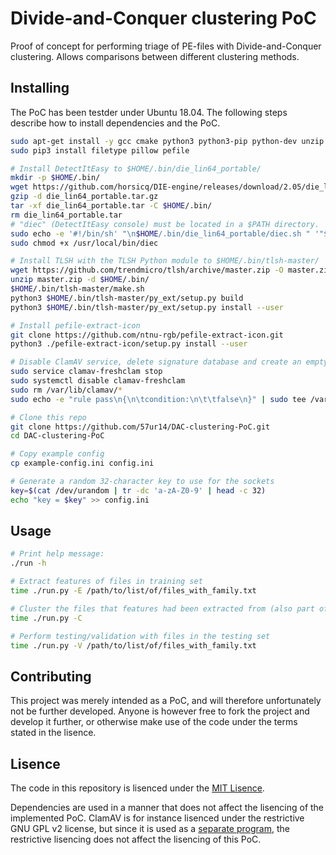 # Divide-and-Conquer clustering PoC #

Proof of concept for performing triage of PE-files with Divide-and-Conquer clustering. Allows comparisons between different clustering methods.

## Installing ##
The PoC has been testder under Ubuntu 18.04. The following steps describe how to install dependencies and the PoC.

```sh
sudo apt-get install -y gcc cmake python3 python3-pip python-dev unzip clamav libclamunrar9
sudo pip3 install filetype pillow pefile

# Install DetectItEasy to $HOME/.bin/die_lin64_portable/
mkdir -p $HOME/.bin/
wget https://github.com/horsicq/DIE-engine/releases/download/2.05/die_lin64_portable_2.05.tar.gz -O die_lin64_portable.tar.gz
gzip -d die_lin64_portable.tar.gz
tar -xf die_lin64_portable.tar -C $HOME/.bin/
rm die_lin64_portable.tar
# "diec" (DetectItEasy console) must be located in a $PATH directory.
sudo echo -e '#!/bin/sh' "\n$HOME/.bin/die_lin64_portable/diec.sh " '"$@"' | sudo tee /usr/local/bin/diec
sudo chmod +x /usr/local/bin/diec

# Install TLSH with the TLSH Python module to $HOME/.bin/tlsh-master/
wget https://github.com/trendmicro/tlsh/archive/master.zip -O master.zip
unzip master.zip -d $HOME/.bin/
$HOME/.bin/tlsh-master/make.sh
python3 $HOME/.bin/tlsh-master/py_ext/setup.py build
python3 $HOME/.bin/tlsh-master/py_ext/setup.py install --user

# Install pefile-extract-icon
git clone https://github.com/ntnu-rgb/pefile-extract-icon.git
python3 ./pefile-extract-icon/setup.py install --user

# Disable ClamAV service, delete signature database and create an empty one
sudo service clamav-freshclam stop
sudo systemctl disable clamav-freshclam
sudo rm /var/lib/clamav/*
sudo echo -e "rule pass\n{\n\tcondition:\n\t\tfalse\n}" | sudo tee /var/lib/clamav/pass.yar

# Clone this repo
git clone https://github.com/57ur14/DAC-clustering-PoC.git
cd DAC-clustering-PoC

# Copy example config
cp example-config.ini config.ini

# Generate a random 32-character key to use for the sockets
key=$(cat /dev/urandom | tr -dc 'a-zA-Z0-9' | head -c 32)
echo "key = $key" >> config.ini

```

## Usage ##
```sh
# Print help message:
./run -h

# Extract features of files in training set
time ./run.py -E /path/to/list/of/files_with_family.txt

# Cluster the files that features had been extracted from (also part of training)
time ./run.py -C

# Perform testing/validation with files in the testing set
time ./run.py -V /path/to/list/of/files_with_family.txt
```

## Contributing ##
This project was merely intended as a PoC, and will therefore unfortunately not be further developed. Anyone is however free to fork the project and develop it further, or otherwise make use of the code under the terms stated in the lisence.

## Lisence ##
The code in this repository is lisenced under the [MIT Lisence](LICENSE.txt).

Dependencies are used in a manner that does not affect the lisencing of the implemented PoC. ClamAV is for instance lisenced under the restrictive GNU GPL v2 license, but since it is used as a [separate program](https://www.gnu.org/licenses/gpl-faq.html#MereAggregation), the restrictive lisencing does not affect the lisencing of this PoC.